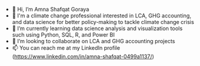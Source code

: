 - 👋 Hi, I’m Amna Shafqat Goraya
- 👀 I'm a climate change professional interested in LCA, GHG accounting, and data science for better policy-making to tackle climate change crisis
- 🌱 I’m currently learning data science analysis and visualization tools such using Python, SQL, R, and Power BI
- 💞️ I’m looking to collaborate on LCA and GHG accounting projects 
- 📫 You can reach me at my LinkedIn profile (https://www.linkedin.com/in/amna-shafqat-0499a1137/)

<!---
AmnaGoraya/AmnaGoraya is a ✨ special ✨ repository because its `README.md` (this file) appears on your GitHub profile.
You can click the Preview link to take a look at your changes.
--->
